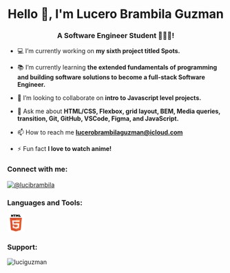 <h1 align="center">Hello 👋, I'm Lucero Brambila Guzman</h1>
<h3 align="center">A Software Engineer Student 👩🏼‍💻!</h3>

- 💻 I’m currently working on **my sixth project titled Spots.**

- 📚 I’m currently learning **the extended fundamentals of programming and building software solutions to become a full-stack Software Engineer.**

- 🤝 I’m looking to collaborate on **intro to Javascript level projects.**

- 💬 Ask me about **HTML/CSS, Flexbox, grid layout, BEM, Media queries, transition, Git, GitHub, VSCode, Figma, and JavaScript.**

- 📫 How to reach me **lucerobrambilaguzman@icloud.com**

- ⚡ Fun fact **I love to watch anime!**

<h3 align="left">Connect with me:</h3>
<p align="left">
<a href="https://www.youtube.com/c/@lucibrambila" target="blank"><img align="center" src="https://raw.githubusercontent.com/rahuldkjain/github-profile-readme-generator/master/src/images/icons/Social/youtube.svg" alt="@lucibrambila" height="30" width="40" /></a>
</p>

<h3 align="left">Languages and Tools:</h3>
<p align="left"> <a href="https://www.w3.org/html/" target="_blank" rel="noreferrer"> <img src="https://raw.githubusercontent.com/devicons/devicon/master/icons/html5/html5-original-wordmark.svg" alt="html5" width="40" height="40"/> </a> </p>

<h3 align="left">Support:</h3>
<p><a href="https://www.buymeacoffee.com/luciguzman"> <img align="left" src="https://cdn.buymeacoffee.com/buttons/v2/default-yellow.png" height="50" width="210" alt="luciguzman" /></a></p><br><br>

